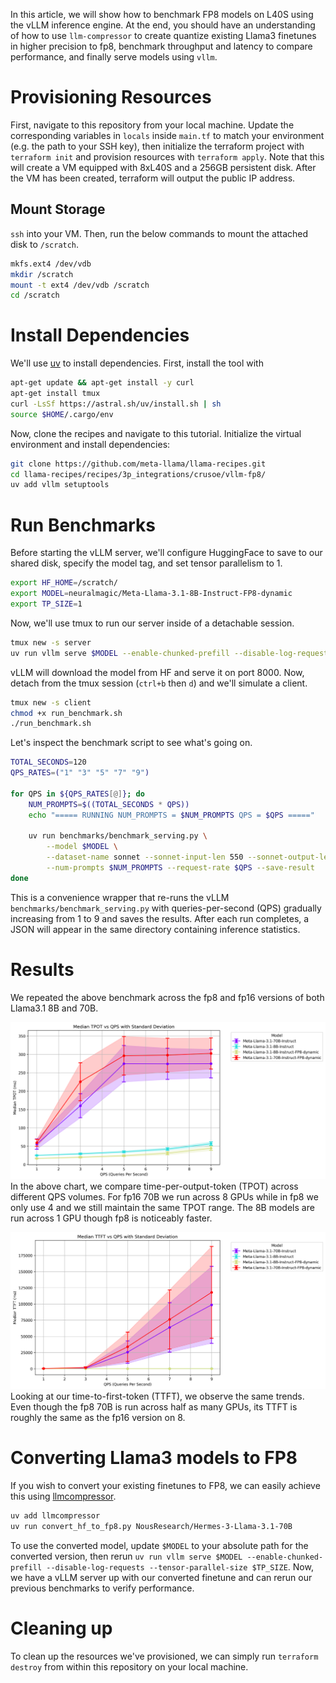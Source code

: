 In this article, we will show how to benchmark FP8 models on L40S using the vLLM inference engine. At the end, you should have an understanding of how to use `llm-compressor` to create quantize existing Llama3 finetunes in higher precision to fp8, benchmark throughput and latency to compare performance, and finally serve models using `vllm`.

# Provisioning Resources
First, navigate to this repository from your local machine. Update the corresponding variables in `locals` inside `main.tf` to match your environment (e.g. the path to your SSH key), then initialize the terraform project with `terraform init` and provision resources with `terraform apply`. Note that this will create a VM equipped with 8xL40S and a 256GB persistent disk. After the VM has been created, terraform will output the public IP address.

## Mount Storage
`ssh` into your VM. Then, run the below commands to mount the attached disk to `/scratch`.
```bash
mkfs.ext4 /dev/vdb
mkdir /scratch
mount -t ext4 /dev/vdb /scratch
cd /scratch
```

# Install Dependencies
We'll use [uv](https://github.com/astral-sh/uv) to install dependencies. First, install the tool with
```bash
apt-get update && apt-get install -y curl
apt-get install tmux
curl -LsSf https://astral.sh/uv/install.sh | sh
source $HOME/.cargo/env
```

Now, clone the recipes and navigate to this tutorial. Initialize the virtual environment and install dependencies:
```bash
git clone https://github.com/meta-llama/llama-recipes.git
cd llama-recipes/recipes/3p_integrations/crusoe/vllm-fp8/
uv add vllm setuptools
```

# Run Benchmarks
Before starting the vLLM server, we'll configure HuggingFace to save to our shared disk, specify the model tag, and set tensor parallelism to 1.
```bash
export HF_HOME=/scratch/
export MODEL=neuralmagic/Meta-Llama-3.1-8B-Instruct-FP8-dynamic
export TP_SIZE=1
```
Now, we'll use tmux to run our server inside of a detachable session.
```bash
tmux new -s server
uv run vllm serve $MODEL --enable-chunked-prefill --disable-log-requests --tensor-parallel-size $TP_SIZE
```
vLLM will download the model from HF and serve it on port 8000. Now, detach from the tmux session (`ctrl+b` then `d`) and we'll simulate a client.
```bash
tmux new -s client
chmod +x run_benchmark.sh
./run_benchmark.sh
```
Let's inspect the benchmark script to see what's going on.
```bash
TOTAL_SECONDS=120
QPS_RATES=("1" "3" "5" "7" "9")

for QPS in ${QPS_RATES[@]}; do
    NUM_PROMPTS=$((TOTAL_SECONDS * QPS))
    echo "===== RUNNING NUM_PROMPTS = $NUM_PROMPTS QPS = $QPS ====="

    uv run benchmarks/benchmark_serving.py \
        --model $MODEL \
        --dataset-name sonnet --sonnet-input-len 550 --sonnet-output-len 150 --dataset-path benchmarks/sonnet.txt \
        --num-prompts $NUM_PROMPTS --request-rate $QPS --save-result
done
```
This is a convenience wrapper that re-runs the vLLM `benchmarks/benchmark_serving.py` with queries-per-second (QPS) gradually increasing from 1 to 9 and saves the results. After each run completes, a JSON will appear in the same directory containing inference statistics.

# Results
We repeated the above benchmark across the fp8 and fp16 versions of both Llama3.1 8B and 70B.

![TPOT vs QPS](assets/tpot_vs_qps_chart.png "TPOT vs QPS")
In the above chart, we compare time-per-output-token (TPOT) across different QPS volumes. For fp16 70B we run across 8 GPUs while in fp8 we only use 4 and we still maintain the same TPOT range. The 8B models are run across 1 GPU though fp8 is noticeably faster.

![TPOT vs QPS](assets/ttft_vs_qps_chart.png "TTFT vs QPS")
Looking at our time-to-first-token (TTFT), we observe the same trends. Even though the fp8 70B is run across half as many GPUs, its TTFT is roughly the same as the fp16 version on 8.

# Converting Llama3 models to FP8
If you wish to convert your existing finetunes to FP8, we can easily achieve this using [llmcompressor](https://github.com/vllm-project/llm-compressor).
```bash
uv add llmcompressor
uv run convert_hf_to_fp8.py NousResearch/Hermes-3-Llama-3.1-70B
```

To use the converted model, update `$MODEL` to your absolute path for the converted version, then rerun `uv run vllm serve $MODEL --enable-chunked-prefill --disable-log-requests --tensor-parallel-size $TP_SIZE`. Now, we have a vLLM server up with our converted finetune and can rerun our previous benchmarks to verify performance.

# Cleaning up
To clean up the resources we've provisioned, we can simply run `terraform destroy` from within this repository on your local machine.
